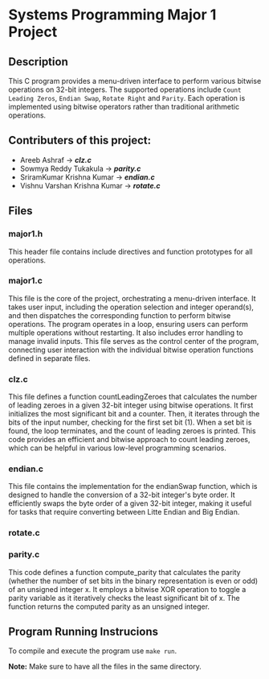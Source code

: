# Systems Programming Major 1 Project

## Description 
This C program provides a menu-driven interface to perform various bitwise operations on 32-bit integers. The supported operations include `Count Leading Zeros`, `Endian Swap`, `Rotate Right` and `Parity`. Each operation is implemented using bitwise operators rather than traditional arithmetic operations.

## Contributers of this project:
- Areeb Ashraf -> ***clz.c***
- Sowmya Reddy Tukakula -> ***parity.c***
- SriramKumar Krishna Kumar -> ***endian.c***
- Vishnu Varshan Krishna Kumar -> ***rotate.c***

## Files 

### major1.h
This header file contains include directives and function prototypes for all operations.

### major1.c
This file is the core of the project, orchestrating a menu-driven interface. It takes user input, including the operation selection and integer operand(s), and then dispatches the corresponding function to perform bitwise operations. The program operates in a loop, ensuring users can perform multiple operations without restarting. It also includes error handling to manage invalid inputs. This file serves as the control center of the program, connecting user interaction with the individual bitwise operation functions defined in separate files.

### clz.c
This file defines a function countLeadingZeroes that calculates the number of leading zeroes in a given 32-bit integer using bitwise operations. It first initializes the most significant bit and a counter. Then, it iterates through the bits of the input number, checking for the first set bit (1). When a set bit is found, the loop terminates, and the count of leading zeroes is printed. This code provides an efficient and bitwise approach to count leading zeroes, which can be helpful in various low-level programming scenarios.

### endian.c
This file contains the implementation for the endianSwap function, which is designed to handle the conversion of a 32-bit integer's byte order. It efficiently swaps the byte order of a given 32-bit integer, making it useful for tasks that require converting between Litte Endian and Big Endian. 

### rotate.c

### parity.c
This code defines a function compute_parity that calculates the parity (whether the number of set bits in the binary representation is even or odd) of an unsigned integer x. It employs a bitwise XOR operation to toggle a parity variable as it iteratively checks the least significant bit of x. The function returns the computed parity as an unsigned integer.

## Program Running Instrucions

To compile and execute the program use `make run`.

**Note:** Make sure to have all the files in the same directory.